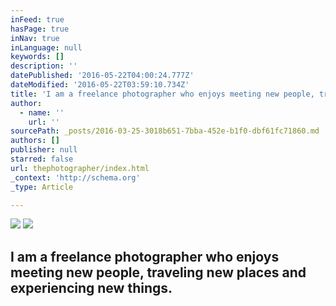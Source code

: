 ```yaml
---
inFeed: true
hasPage: true
inNav: true
inLanguage: null
keywords: []
description: ''
datePublished: '2016-05-22T04:00:24.777Z'
dateModified: '2016-05-22T03:59:10.734Z'
title: 'I am a freelance photographer who enjoys meeting new people, traveling new places and experiencing new things.'
author:
  - name: ''
    url: ''
sourcePath: _posts/2016-03-25-3018b651-7bba-452e-b1f0-dbf61fc71860.md
authors: []
publisher: null
starred: false
url: thephotographer/index.html
_context: 'http://schema.org'
_type: Article

---
```

![](https://s3-us-west-2.amazonaws.com/the-grid-img/p/950b26ae8217d8e31e484ca1aea700abf1645760.jpg)
![](https://the-grid-user-content.s3-us-west-2.amazonaws.com/a0eff806-9b44-4422-8508-6769469ef428.jpg)

## I am a freelance photographer who enjoys meeting new people, traveling new places and experiencing new things.